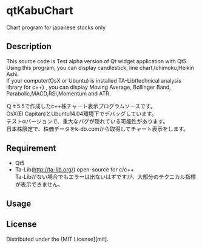 # qtKabuChart
Chart program for japanese stocks only
## Description
This source code is Test alpha version of Qt widget application with Qt5.  
Using this program, you can display candlestick, line chart,Ichimoku,Heikin Ashi.  
If your computer(OsX or Ubuntu) is installed TA-Lib(technical analysis library for c++) , 
you can display Moving Average, Bollinger Band, Parabolic,MACD,RSI,Momentum and ATR.  

Ｑｔ5.5で作成したc++株チャート表示プログラムソースです。  
OsX(El Capitan)とUbuntu14.04環境下でデバッグしています。  
テストαバージョンで、重大なバグが隠れている可能性があります。  
日本株限定で、株価データをk-db.comから取得してチャート表示をします。  
## Requirement
- Qt5  
- Ta-Lib(http://ta-lib.org/) open-source for c/c++  
Ta-Libがない場合でもエラーは出ないはずですが、大部分のテクニカル指標が表示できません。
## Usage


## License
Distributed under the [MIT License][mit].
